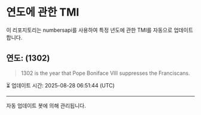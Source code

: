 
# 연도에 관한 TMI

이 리포지토리는 numbersapi를 사용하여 특정 년도에 관한 TMI를 자동으로 업데이트합니다.

## 연도: (1302)
> 1302 is the year that Pope Boniface VIII suppresses the Franciscans.

⏳ 업데이트 시간: 2025-08-28 06:51:44 (UTC)

---
자동 업데이트 봇에 의해 관리됩니다.
